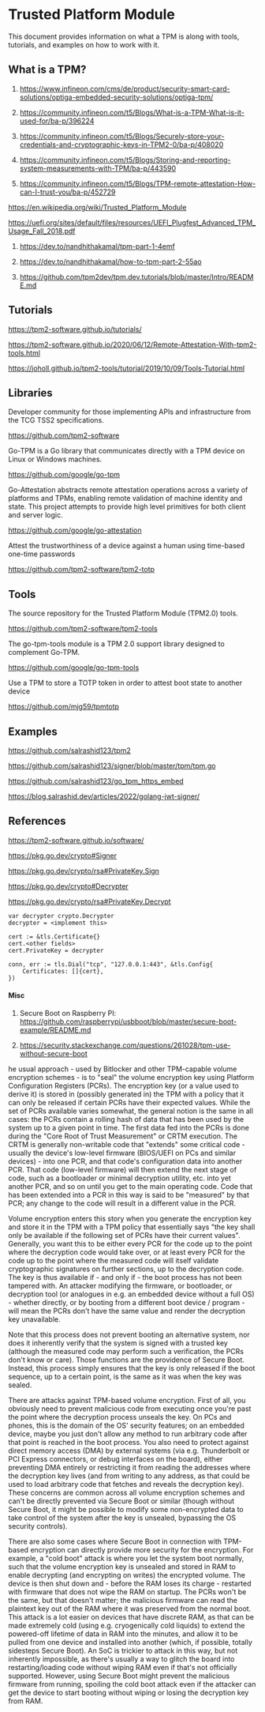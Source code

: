 # Trusted Platform Module

This document provides information on what a TPM is along with tools, tutorials,
and examples on how to work with it.



## What is a TPM?

1. https://www.infineon.com/cms/de/product/security-smart-card-solutions/optiga-embedded-security-solutions/optiga-tpm/

2. https://community.infineon.com/t5/Blogs/What-is-a-TPM-What-is-it-used-for/ba-p/396224

3. https://community.infineon.com/t5/Blogs/Securely-store-your-credentials-and-cryptographic-keys-in-TPM2-0/ba-p/408020

4. https://community.infineon.com/t5/Blogs/Storing-and-reporting-system-measurements-with-TPM/ba-p/443590

5. https://community.infineon.com/t5/Blogs/TPM-remote-attestation-How-can-I-trust-you/ba-p/452729


https://en.wikipedia.org/wiki/Trusted_Platform_Module

https://uefi.org/sites/default/files/resources/UEFI_Plugfest_Advanced_TPM_Usage_Fall_2018.pdf


1. https://dev.to/nandhithakamal/tpm-part-1-4emf

2. https://dev.to/nandhithakamal/how-to-tpm-part-2-55ao

3. https://github.com/tpm2dev/tpm.dev.tutorials/blob/master/Intro/README.md



## Tutorials

https://tpm2-software.github.io/tutorials/

https://tpm2-software.github.io/2020/06/12/Remote-Attestation-With-tpm2-tools.html

https://joholl.github.io/tpm2-tools/tutorial/2019/10/09/Tools-Tutorial.html



## Libraries

Developer community for those implementing APIs and infrastructure from the TCG TSS2 specifications.

https://github.com/tpm2-software

Go-TPM is a Go library that communicates directly with a TPM device on Linux or Windows machines.

https://github.com/google/go-tpm

Go-Attestation abstracts remote attestation operations across a variety of platforms and TPMs, enabling remote validation of machine identity and state. This project attempts to provide high level primitives for both client and server logic.

https://github.com/google/go-attestation


Attest the trustworthiness of a device against a human using time-based one-time passwords

https://github.com/tpm2-software/tpm2-totp



## Tools

The source repository for the Trusted Platform Module (TPM2.0) tools.

https://github.com/tpm2-software/tpm2-tools


The go-tpm-tools module is a TPM 2.0 support library designed to complement Go-TPM.

https://github.com/google/go-tpm-tools


Use a TPM to store a TOTP token in order to attest boot state to another device

https://github.com/mjg59/tpmtotp



## Examples

https://github.com/salrashid123/tpm2

https://github.com/salrashid123/signer/blob/master/tpm/tpm.go

https://github.com/salrashid123/go_tpm_https_embed

https://blog.salrashid.dev/articles/2022/golang-jwt-signer/



## References

https://tpm2-software.github.io/software/

https://pkg.go.dev/crypto#Signer

https://pkg.go.dev/crypto/rsa#PrivateKey.Sign

https://pkg.go.dev/crypto#Decrypter

https://pkg.go.dev/crypto/rsa#PrivateKey.Decrypt


```
var decrypter crypto.Decrypter
decrypter = <implement this>

cert := &tls.Certificate{}
cert.<other fields>
cert.PrivateKey = decrypter

conn, err := tls.Dial("tcp", "127.0.0.1:443", &tls.Config{
	Certificates: []{cert},
})
```

#### Misc

1. Secure Boot on Raspberry PI:
   https://github.com/raspberrypi/usbboot/blob/master/secure-boot-example/README.md

2. https://security.stackexchange.com/questions/261028/tpm-use-without-secure-boot

he usual approach - used by Bitlocker and other TPM-capable volume encryption schemes - is to "seal" the volume encryption key using Platform Configuration Registers (PCRs). The encryption key (or a value used to derive it) is stored in (possibly generated in) the TPM with a policy that it can only be released if certain PCRs have their expected values. While the set of PCRs available varies somewhat, the general notion is the same in all cases: the PCRs contain a rolling hash of data that has been used by the system up to a given point in time. The first data fed into the PCRs is done during the "Core Root of Trust Measurement" or CRTM execution. The CRTM is generally non-writable code that "extends" some critical code - usually the device's low-level firmware (BIOS/UEFI on PCs and similar devices) - into one PCR, and that code's configuration data into another PCR. That code (low-level firmware) will then extend the next stage of code, such as a bootloader or minimal decryption utility, etc. into yet another PCR, and so on until you get to the main operating code. Code that has been extended into a PCR in this way is said to be "measured" by that PCR; any change to the code will result in a different value in the PCR.

Volume encryption enters this story when you generate the encryption key and store it in the TPM with a TPM policy that essentially says "the key shall only be available if the following set of PCRs have their current values". Generally, you want this to be either every PCR for the code up to the point where the decryption code would take over, or at least every PCR for the code up to the point where the measured code will itself validate cryptographic signatures on further sections, up to the decryption code. The key is thus available if - and only if - the boot process has not been tampered with. An attacker modifying the firmware, or bootloader, or decryption tool (or analogues in e.g. an embedded device without a full OS) - whether directly, or by booting from a different boot device / program - will mean the PCRs don't have the same value and render the decryption key unavailable.

Note that this process does not prevent booting an alternative system, nor does it inherently verify that the system is signed with a trusted key (although the measured code may perform such a verification, the PCRs don't know or care). Those functions are the providence of Secure Boot. Instead, this process simply ensures that the key is only released if the boot sequence, up to a certain point, is the same as it was when the key was sealed.

There are attacks against TPM-based volume encryption. First of all, you obviously need to prevent malicious code from executing once you're past the point where the decryption process unseals the key. On PCs and phones, this is the domain of the OS' security features; on an embedded device, maybe you just don't allow any method to run arbitrary code after that point is reached in the boot process. You also need to protect against direct memory access (DMA) by external systems (via e.g. Thunderbolt or PCI Express connectors, or debug interfaces on the board), either preventing DMA entirely or restricting it from reading the addresses where the decryption key lives (and from writing to any address, as that could be used to load arbitrary code that fetches and reveals the decryption key). These concerns are common across all volume encryption schemes and can't be directly prevented via Secure Boot or similar (though without Secure Boot, it might be possible to modify some non-encrypted data to take control of the system after the key is unsealed, bypassing the OS security controls).

There are also some cases where Secure Boot in connection with TPM-based encryption can directly provide more security for the encryption. For example, a "cold boot" attack is where you let the system boot normally, such that the volume encryption key is unsealed and stored in RAM to enable decrypting (and encrypting on writes) the encrypted volume. The device is then shut down and - before the RAM loses its charge - restarted with firmware that does not wipe the RAM on startup. The PCRs won't be the same, but that doesn't matter; the malicious firmware can read the plaintext key out of the RAM where it was preserved from the normal boot. This attack is a lot easier on devices that have discrete RAM, as that can be made extremely cold (using e.g. cryogenically cold liquids) to extend the powered-off lifetime of data in RAM into the minutes, and allow it to be pulled from one device and installed into another (which, if possible, totally sidesteps Secure Boot). An SoC is trickier to attack in this way, but not inherently impossible, as there's usually a way to glitch the board into restarting/loading code without wiping RAM even if that's not officially supported. However, using Secure Boot might prevent the malicious firmware from running, spoiling the cold boot attack even if the attacker can get the device to start booting without wiping or losing the decryption key from RAM.